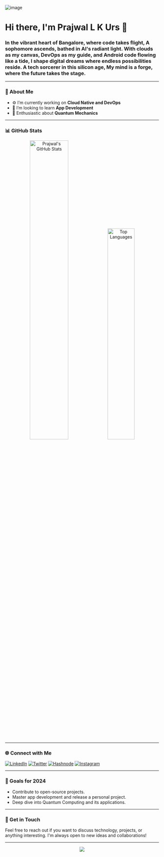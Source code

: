 ![image](https://github.com/iprajwallkurs/iprajwallkurs/assets/153601054/340b039e-8238-4166-bc84-e28d58c75d6e)


# Hi there, I'm Prajwal L K Urs  🌌

### In the vibrant heart of Bangalore, where code takes flight, A sophomore ascends, bathed in AI's radiant light. With clouds as my canvas, DevOps as my guide, and Android code flowing like a tide, I shape digital dreams where endless possibilities reside. A tech sorcerer in this silicon age, My mind is a forge, where the future takes the stage.


---

### 🌟 About Me
- ⚙️ I’m currently working on **Cloud Native and DevOps**
- 📱 I’m looking to learn **App Development**
- 🧠 Enthusiastic about **Quantum Mechanics**

---

### 📊 GitHub Stats

<div align="center">
  <img src="https://github-readme-stats.vercel.app/api?username=iprajwallkurs&show_icons=true&theme=radical" alt="Prajwal's GitHub Stats" width="50%"/>
  <img src="https://github-readme-stats.vercel.app/api/top-langs/?username=iprajwallkurs&layout=compact&theme=radical" alt="Top Languages" width="42%"/>
</div>

---

### 🌐 Connect with Me

[![LinkedIn](https://img.shields.io/badge/linkedin-%231E77B5.svg?&style=for-the-badge&logo=linkedin&logoColor=white)](https://www.linkedin.com/in/prajwallkurs/)
[![Twitter](https://img.shields.io/badge/twitter-%2300acee.svg?&style=for-the-badge&logo=twitter&logoColor=white)](https://twitter.com/prajwallkurs)
[![Hashnode](https://img.shields.io/badge/hashnode-%232962FF.svg?&style=for-the-badge&logo=hashnode&logoColor=white)](https://prajwallkurs.hashnode.dev/)
[![Instagram](https://img.shields.io/badge/Instagram-%23E4405F.svg?&style=for-the-badge&logo=instagram&logoColor=white)](https://www.instagram.com/prajwallkurs/)

---



### 🎯 Goals for 2024
- Contribute to open-source projects.
- Master app development and release a personal project.
- Deep dive into Quantum Computing and its applications.

---

### 💬 Get in Touch
Feel free to reach out if you want to discuss technology, projects, or anything interesting. I'm always open to new ideas and collaborations!

---

<div align="center">
  <img src="https://img.shields.io/badge/Keep_Coding-100000?style=for-the-badge&logo=KeepCoding&logoColor=white">
</div>
